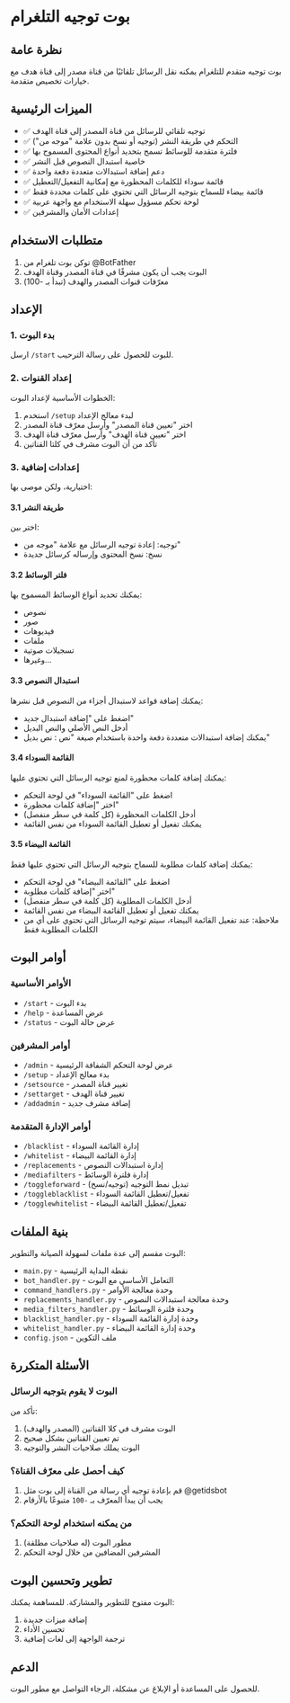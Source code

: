 # بوت توجيه التلغرام

## نظرة عامة
بوت توجيه متقدم للتلغرام يمكنه نقل الرسائل تلقائيًا من قناة مصدر إلى قناة هدف مع خيارات تخصيص متقدمة.

## الميزات الرئيسية
- ✅ توجيه تلقائي للرسائل من قناة المصدر إلى قناة الهدف
- ✅ التحكم في طريقة النشر (توجيه أو نسخ بدون علامة "موجه من")
- ✅ فلترة متقدمة للوسائط تسمح بتحديد أنواع المحتوى المسموح بها
- ✅ خاصية استبدال النصوص قبل النشر
- ✅ دعم إضافة استبدالات متعددة دفعة واحدة
- ✅ قائمة سوداء للكلمات المحظورة مع إمكانية التفعيل/التعطيل
- ✅ قائمة بيضاء للسماح بتوجيه الرسائل التي تحتوي على كلمات محددة فقط
- ✅ لوحة تحكم مسؤول سهلة الاستخدام مع واجهة عربية
- ✅ إعدادات الأمان والمشرفين

## متطلبات الاستخدام
1. توكن بوت تلغرام من @BotFather
2. البوت يجب أن يكون مشرفًا في قناة المصدر وقناة الهدف
3. معرّفات قنوات المصدر والهدف (تبدأ بـ -100)

## الإعداد

### 1. بدء البوت
ارسل `/start` للبوت للحصول على رسالة الترحيب.

### 2. إعداد القنوات
الخطوات الأساسية لإعداد البوت:
1. استخدم `/setup` لبدء معالج الإعداد
2. اختر "تعيين قناة المصدر" وأرسل معرّف قناة المصدر
3. اختر "تعيين قناة الهدف" وأرسل معرّف قناة الهدف
4. تأكد من أن البوت مشرف في كلتا القناتين

### 3. إعدادات إضافية
اختيارية، ولكن موصى بها:

#### 3.1 طريقة النشر
اختر بين:
- توجيه: إعادة توجيه الرسائل مع علامة "موجه من"
- نسخ: نسخ المحتوى وإرساله كرسائل جديدة

#### 3.2 فلتر الوسائط
يمكنك تحديد أنواع الوسائط المسموح بها:
- نصوص
- صور
- فيديوهات
- ملفات
- تسجيلات صوتية
- وغيرها...

#### 3.3 استبدال النصوص
يمكنك إضافة قواعد لاستبدال أجزاء من النصوص قبل نشرها:
- اضغط على "إضافة استبدال جديد"
- أدخل النص الأصلي والنص البديل
- يمكنك إضافة استبدالات متعددة دفعة واحدة باستخدام صيغة "نص : نص بديل"

#### 3.4 القائمة السوداء
يمكنك إضافة كلمات محظورة لمنع توجيه الرسائل التي تحتوي عليها:
- اضغط على "القائمة السوداء" في لوحة التحكم
- اختر "إضافة كلمات محظورة"
- أدخل الكلمات المحظورة (كل كلمة في سطر منفصل)
- يمكنك تفعيل أو تعطيل القائمة السوداء من نفس القائمة

#### 3.5 القائمة البيضاء
يمكنك إضافة كلمات مطلوبة للسماح بتوجيه الرسائل التي تحتوي عليها فقط:
- اضغط على "القائمة البيضاء" في لوحة التحكم
- اختر "إضافة كلمات مطلوبة"
- أدخل الكلمات المطلوبة (كل كلمة في سطر منفصل)
- يمكنك تفعيل أو تعطيل القائمة البيضاء من نفس القائمة
- ملاحظة: عند تفعيل القائمة البيضاء، سيتم توجيه الرسائل التي تحتوي على أي من الكلمات المطلوبة فقط

## أوامر البوت

### الأوامر الأساسية
- `/start` - بدء البوت
- `/help` - عرض المساعدة
- `/status` - عرض حالة البوت

### أوامر المشرفين
- `/admin` - عرض لوحة التحكم الشفافة الرئيسية
- `/setup` - بدء معالج الإعداد
- `/setsource` - تغيير قناة المصدر
- `/settarget` - تغيير قناة الهدف
- `/addadmin` - إضافة مشرف جديد

### أوامر الإدارة المتقدمة
- `/blacklist` - إدارة القائمة السوداء
- `/whitelist` - إدارة القائمة البيضاء
- `/replacements` - إدارة استبدالات النصوص
- `/mediafilters` - إدارة فلترة الوسائط
- `/toggleforward` - تبديل نمط التوجيه (توجيه/نسخ)
- `/toggleblacklist` - تفعيل/تعطيل القائمة السوداء
- `/togglewhitelist` - تفعيل/تعطيل القائمة البيضاء

## بنية الملفات
البوت مقسم إلى عدة ملفات لسهولة الصيانة والتطوير:
- `main.py` - نقطة البداية الرئيسية
- `bot_handler.py` - التعامل الأساسي مع البوت
- `command_handlers.py` - وحدة معالجة الأوامر
- `replacements_handler.py` - وحدة معالجة استبدالات النصوص
- `media_filters_handler.py` - وحدة فلترة الوسائط
- `blacklist_handler.py` - وحدة إدارة القائمة السوداء
- `whitelist_handler.py` - وحدة إدارة القائمة البيضاء
- `config.json` - ملف التكوين

## الأسئلة المتكررة

### البوت لا يقوم بتوجيه الرسائل
تأكد من:
1. البوت مشرف في كلا القناتين (المصدر والهدف)
2. تم تعيين القناتين بشكل صحيح
3. البوت يملك صلاحيات النشر والتوجيه

### كيف أحصل على معرّف القناة؟
1. قم بإعادة توجيه أي رسالة من القناة إلى بوت مثل @getidsbot
2. يجب أن يبدأ المعرّف بـ `-100` متبوعًا بالأرقام

### من يمكنه استخدام لوحة التحكم؟
1. مطور البوت (له صلاحيات مطلقة)
2. المشرفين المضافين من خلال لوحة التحكم

## تطوير وتحسين البوت
البوت مفتوح للتطوير والمشاركة. للمساهمة يمكنك:
1. إضافة ميزات جديدة
2. تحسين الأداء
3. ترجمة الواجهة إلى لغات إضافية

## الدعم
للحصول على المساعدة أو الإبلاغ عن مشكلة، الرجاء التواصل مع مطور البوت.